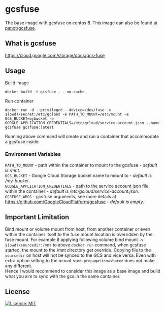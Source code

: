 # gcsfuse
The base image with gcsfuse on centos 8. This image can also be found at [panot/gcsfuse](https://hub.docker.com/r/panot/gcsfuse).

## What is gcsfuse
https://cloud.google.com/storage/docs/gcs-fuse

## Usage

Build image
```
docker build -t gcsfuse . --no-cache
```
Run container
```
docker run -d --privileged --device=/dev/fuse -v $(pwd)/secret:/etc/gcloud -e PATH_TO_MOUNT=/etc/mount -e GCS_BUCKET=mybucket -e GOOGLE_APPLICATION_CREDENTIALS=/etc/gcloud/service-account.json --name gcsfuse gcsfuse:latest
```
Running above command will create and run a container that accommodate a gcsfuse inside.

### Environment Variables
`PATH_TO_MOUNT` - path within the container to mount to the gcsfuse - <i>default is /mnt</i>.  
`GCS_BUCKET` - Google Cloud Storage bucket name to mount to - <i>default is /my-bucket</i>.  
`GOOGLE_APPLICATION_CREDENTIALS` - path to the service account json file within the container - <i>default is /etc/gcloud/service-account.json</i>.  
`GCSFUSE_ARGS` - gcsfuse arguments, see more details at https://github.com/GoogleCloudPlatform/gcsfuse - <i>default is empty</i>.

## **Important** Limitation 
Bind mount or volume mount from host, from another container or even within the container itself to the fuse mount location is overridden by the fuse mount. For example if applying following volume bind mount `-v $(pwd)/sourcedir:/mnt` to above `docker run` command, when gcsfuse started, the mount to the /mnt directory get override. Copying file to the `sourcedir` on host will not be synced to the GCS and vice versa.
Even with extra option setting to the mount `bind-propagation=shared` does not make any different.  
Hence I would recommend to consider this image as a base image and build what you aim to sync with the gcs in the same container.


## License
[![License: MIT](https://img.shields.io/badge/License-MIT-yellow.svg)](https://opensource.org/licenses/MIT)